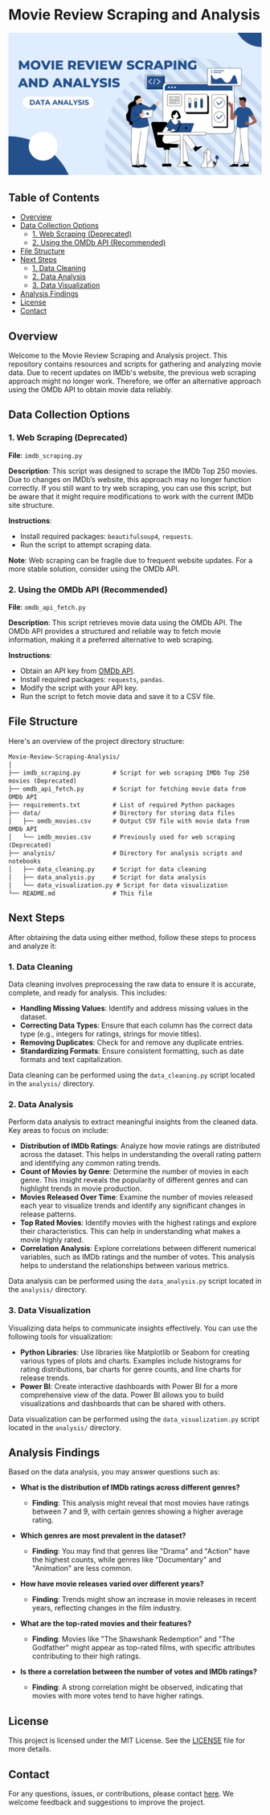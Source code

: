 # Movie Review Scraping and Analysis

![illustration](https://github.com/Vishwas-Chakilam/movies-review-scraping-analysis/blob/main/Movie%20Scraping%20and%20Analysis.png)

## Table of Contents
- [Overview](#overview)
- [Data Collection Options](#data-collection-options)
  - [1. Web Scraping (Deprecated)](#1-web-scraping-deprecated)
  - [2. Using the OMDb API (Recommended)](#2-using-the-omdb-api-recommended)
- [File Structure](#file-structure)
- [Next Steps](#next-steps)
  - [1. Data Cleaning](#1-data-cleaning)
  - [2. Data Analysis](#2-data-analysis)
  - [3. Data Visualization](#3-data-visualization)
- [Analysis Findings](#analysis-findings)
- [License](#license)
- [Contact](#contact)

## Overview

Welcome to the Movie Review Scraping and Analysis project. This repository contains resources and scripts for gathering and analyzing movie data. Due to recent updates on IMDb's website, the previous web scraping approach might no longer work. Therefore, we offer an alternative approach using the OMDb API to obtain movie data reliably.

## Data Collection Options

### 1. Web Scraping (Deprecated)

**File**: `imdb_scraping.py`

**Description**: This script was designed to scrape the IMDb Top 250 movies. Due to changes on IMDb’s website, this approach may no longer function correctly. If you still want to try web scraping, you can use this script, but be aware that it might require modifications to work with the current IMDb site structure.

**Instructions**:
- Install required packages: `beautifulsoup4`, `requests`.
- Run the script to attempt scraping data.

**Note**: Web scraping can be fragile due to frequent website updates. For a more stable solution, consider using the OMDb API.

### 2. Using the OMDb API (Recommended)

**File**: `omdb_api_fetch.py`

**Description**: This script retrieves movie data using the OMDb API. The OMDb API provides a structured and reliable way to fetch movie information, making it a preferred alternative to web scraping.

**Instructions**:
- Obtain an API key from [OMDb API](http://www.omdbapi.com/).
- Install required packages: `requests`, `pandas`.
- Modify the script with your API key.
- Run the script to fetch movie data and save it to a CSV file.

## File Structure

Here's an overview of the project directory structure:

```
Movie-Review-Scraping-Analysis/
│
├── imdb_scraping.py         # Script for web scraping IMDb Top 250 movies (Deprecated)
├── omdb_api_fetch.py        # Script for fetching movie data from OMDb API
├── requirements.txt         # List of required Python packages
├── data/                    # Directory for storing data files
│   ├── omdb_movies.csv      # Output CSV file with movie data from OMDb API
│   └── imdb_movies.csv      # Previously used for web scraping (Deprecated)
├── analysis/                # Directory for analysis scripts and notebooks
│   ├── data_cleaning.py     # Script for data cleaning
│   ├── data_analysis.py     # Script for data analysis
│   └── data_visualization.py # Script for data visualization
└── README.md                # This file
```

## Next Steps

After obtaining the data using either method, follow these steps to process and analyze it:

### 1. Data Cleaning

Data cleaning involves preprocessing the raw data to ensure it is accurate, complete, and ready for analysis. This includes:
- **Handling Missing Values**: Identify and address missing values in the dataset.
- **Correcting Data Types**: Ensure that each column has the correct data type (e.g., integers for ratings, strings for movie titles).
- **Removing Duplicates**: Check for and remove any duplicate entries.
- **Standardizing Formats**: Ensure consistent formatting, such as date formats and text capitalization.

Data cleaning can be performed using the `data_cleaning.py` script located in the `analysis/` directory.

### 2. Data Analysis

Perform data analysis to extract meaningful insights from the cleaned data. Key areas to focus on include:
- **Distribution of IMDb Ratings**: Analyze how movie ratings are distributed across the dataset. This helps in understanding the overall rating pattern and identifying any common rating trends.
- **Count of Movies by Genre**: Determine the number of movies in each genre. This insight reveals the popularity of different genres and can highlight trends in movie production.
- **Movies Released Over Time**: Examine the number of movies released each year to visualize trends and identify any significant changes in release patterns.
- **Top Rated Movies**: Identify movies with the highest ratings and explore their characteristics. This can help in understanding what makes a movie highly rated.
- **Correlation Analysis**: Explore correlations between different numerical variables, such as IMDb ratings and the number of votes. This analysis helps to understand the relationships between various metrics.

Data analysis can be performed using the `data_analysis.py` script located in the `analysis/` directory.

### 3. Data Visualization

Visualizing data helps to communicate insights effectively. You can use the following tools for visualization:
- **Python Libraries**: Use libraries like Matplotlib or Seaborn for creating various types of plots and charts. Examples include histograms for rating distributions, bar charts for genre counts, and line charts for release trends.
- **Power BI**: Create interactive dashboards with Power BI for a more comprehensive view of the data. Power BI allows you to build visualizations and dashboards that can be shared with others.

Data visualization can be performed using the `data_visualization.py` script located in the `analysis/` directory.

## Analysis Findings

Based on the data analysis, you may answer questions such as:
- **What is the distribution of IMDb ratings across different genres?**
  - **Finding**: This analysis might reveal that most movies have ratings between 7 and 9, with certain genres showing a higher average rating.

- **Which genres are most prevalent in the dataset?**
  - **Finding**: You may find that genres like "Drama" and "Action" have the highest counts, while genres like "Documentary" and "Animation" are less common.

- **How have movie releases varied over different years?**
  - **Finding**: Trends might show an increase in movie releases in recent years, reflecting changes in the film industry.

- **What are the top-rated movies and their features?**
  - **Finding**: Movies like "The Shawshank Redemption" and "The Godfather" might appear as top-rated films, with specific attributes contributing to their high ratings.

- **Is there a correlation between the number of votes and IMDb ratings?**
  - **Finding**: A strong correlation might be observed, indicating that movies with more votes tend to have higher ratings.

## License

This project is licensed under the MIT License. See the [LICENSE](LICENSE) file for more details.

## Contact

For any questions, issues, or contributions, please contact [here](mailto:vishwas.chakilam@gmail.com). We welcome feedback and suggestions to improve the project.
